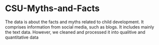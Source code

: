 # CSU-Myths-and-Facts
The data is about the facts and myths related to child development. It comprises information from social media, such as blogs. It includes mainly the text data. However, we cleaned and processed it into qualitive and quantitative data
